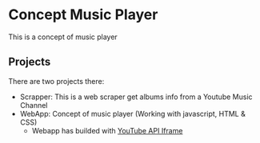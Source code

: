 # Concept Music Player

This is a concept of music player 

## Projects

There are two projects there:

- Scrapper: This is a web scraper get albums info from a Youtube Music Channel
- WebApp: Concept of music player (Working with javascript, HTML & CSS)
  - Webapp has builded with [YouTube API Iframe](https://developers.google.com/youtube/iframe_api_reference)